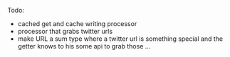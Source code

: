 Todo:
- cached get and cache writing processor
- processor that grabs twitter urls
- make URL a sum type where a twitter url is something special and the getter knows to his some api to grab those
...


